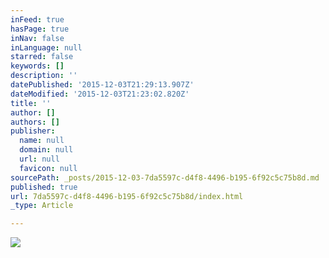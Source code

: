 ```yaml
---
inFeed: true
hasPage: true
inNav: false
inLanguage: null
starred: false
keywords: []
description: ''
datePublished: '2015-12-03T21:29:13.907Z'
dateModified: '2015-12-03T21:23:02.820Z'
title: ''
author: []
authors: []
publisher:
  name: null
  domain: null
  url: null
  favicon: null
sourcePath: _posts/2015-12-03-7da5597c-d4f8-4496-b195-6f92c5c75b8d.md
published: true
url: 7da5597c-d4f8-4496-b195-6f92c5c75b8d/index.html
_type: Article

---
```

![](https://the-grid-user-content.s3-us-west-2.amazonaws.com/7c7e4b42-d483-44a0-bb4b-a6099f64fd4a.png)